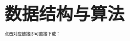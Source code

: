 # <span style="font-size: 2.0em; font-weight: bold;">数据结构与算法</span>

点击对应链接即可直接下载：

# <span style="font-size: 1.5em; font-weight: bold;"></span>
>  